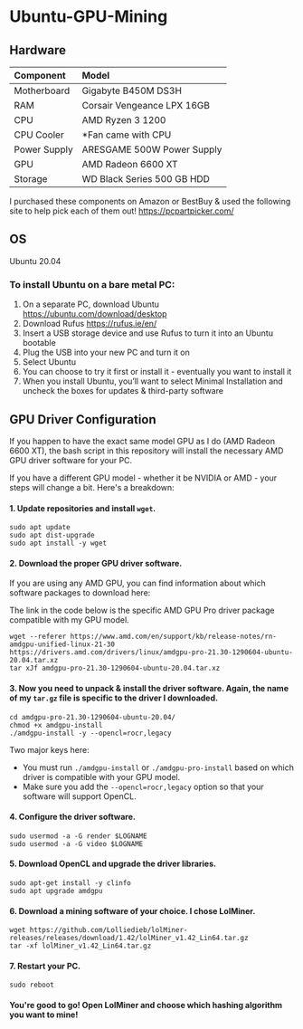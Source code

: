 # Ubuntu-GPU-Mining

## Hardware

| Component     | Model     |
|:--------------|:----------|
| Motherboard | Gigabyte B450M DS3H |
| RAM | Corsair Vengeance LPX 16GB |
| CPU | AMD Ryzen 3 1200 |
| CPU Cooler | *Fan came with CPU |
| Power Supply | ARESGAME 500W Power Supply |
| GPU | AMD Radeon 6600 XT |
| Storage | WD Black Series 500 GB HDD |

I purchased these components on Amazon or BestBuy & used the following site to help pick each of them out!
https://pcpartpicker.com/


## OS

Ubuntu 20.04

### To install Ubuntu on a bare metal PC:
1. On a separate PC, download Ubuntu https://ubuntu.com/download/desktop
2. Download Rufus https://rufus.ie/en/
3. Insert a USB storage device and use Rufus to turn it into an Ubuntu bootable
4. Plug the USB into your new PC and turn it on
5. Select Ubuntu
6. You can choose to try it first or install it - eventually you want to install it
7. When you install Ubuntu, you’ll want to select Minimal Installation and uncheck the boxes for updates & third-party software

## GPU Driver Configuration

If you happen to have the exact same model GPU as I do (AMD Radeon 6600 XT), the bash script in this repository will install the 
necessary AMD GPU driver software for your PC.

If you have a different GPU model - whether it be NVIDIA or AMD - your steps will change a bit. Here's a breakdown:

#### 1. Update repositories and install `wget`.
```shell
sudo apt update
sudo apt dist-upgrade
sudo apt install -y wget
```
#### 2. Download the proper GPU driver software.

If you are using any AMD GPU, you can find information about which software packages to download here: <link>

The link in the code below is the specific AMD GPU Pro driver package compatible with my GPU model.
```shell
wget --referer https://www.amd.com/en/support/kb/release-notes/rn-amdgpu-unified-linux-21-30 https://drivers.amd.com/drivers/linux/amdgpu-pro-21.30-1290604-ubuntu-20.04.tar.xz
tar xJf amdgpu-pro-21.30-1290604-ubuntu-20.04.tar.xz
```

#### 3. Now you need to unpack & install the driver software. Again, the name of my `tar.gz` file is specific to the driver I downloaded.
```shell
cd amdgpu-pro-21.30-1290604-ubuntu-20.04/
chmod +x amdgpu-install
./amdgpu-install -y --opencl=rocr,legacy
```
Two major keys here: 
- You must run `./amdgpu-install` or `./amdgpu-pro-install` based on which driver is compatible with your GPU model.
- Make sure you add the `--opencl=rocr,legacy` option so that your software will support OpenCL.

#### 4. Configure the driver software.
```shell
sudo usermod -a -G render $LOGNAME
sudo usermod -a -G video $LOGNAME
```

#### 5. Download OpenCL and upgrade the driver libraries.
```shell
sudo apt-get install -y clinfo
sudo apt upgrade amdgpu
```

#### 6. Download a mining software of your choice. I chose LolMiner.
```shell
wget https://github.com/Lolliedieb/lolMiner-releases/releases/download/1.42/lolMiner_v1.42_Lin64.tar.gz
tar -xf lolMiner_v1.42_Lin64.tar.gz
```

#### 7. Restart your PC.
```shell
sudo reboot
```

#### You're good to go! Open LolMiner and choose which hashing algorithm you want to mine!
